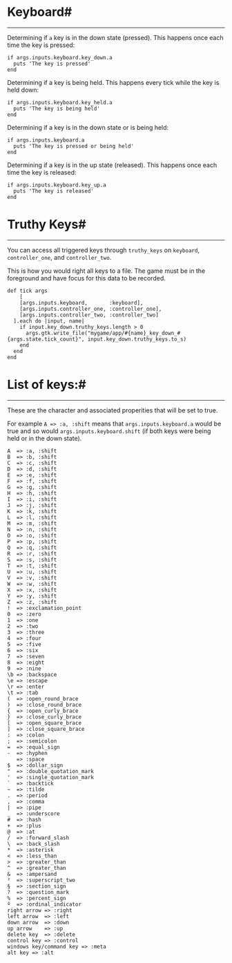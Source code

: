 # Keyboard#
---

Determining if `a` key is in the down state (pressed). This happens once each time the key is pressed:

```
if args.inputs.keyboard.key_down.a
  puts 'The key is pressed'
end
```

Determining if a key is being held. This happens every tick while the key is held down:

```
if args.inputs.keyboard.key_held.a
  puts 'The key is being held'
end
```

Determining if a key is in the down state or is being held:

```
if args.inputs.keyboard.a
  puts 'The key is pressed or being held'
end
```

Determining if a key is in the up state (released). This happens once each time the key is released:

```
if args.inputs.keyboard.key_up.a
  puts 'The key is released'
end
```

# Truthy Keys#
---

You can access all triggered keys through `truthy_keys` on `keyboard`, `controller_one`, and `controller_two`.

This is how you would right all keys to a file. The game must be in the foreground and have focus for this data
to be recorded.

```
def tick args
    [
    [args.inputs.keyboard,       :keyboard],
    [args.inputs.controller_one, :controller_one],
    [args.inputs.controller_two, :controller_two]
  ].each do |input, name|
    if input.key_down.truthy_keys.length > 0
      args.gtk.write_file("mygame/app/#{name}_key_down_#{args.state.tick_count}", input.key_down.truthy_keys.to_s)
    end
  end
end
```

# List of keys:#
---

These are the character and associated properities that will
be set to true.

For example `A => :a, :shift` means that `args.inputs.keyboard.a`
would be true and so would `args.inputs.keyboard.shift`
(if both keys were being held or in the down state).

```
A  => :a, :shift
B  => :b, :shift
C  => :c, :shift
D  => :d, :shift
E  => :e, :shift
F  => :f, :shift
G  => :g, :shift
H  => :h, :shift
I  => :i, :shift
J  => :j, :shift
K  => :k, :shift
L  => :l, :shift
M  => :m, :shift
N  => :n, :shift
O  => :o, :shift
P  => :p, :shift
Q  => :q, :shift
R  => :r, :shift
S  => :s, :shift
T  => :t, :shift
U  => :u, :shift
V  => :v, :shift
W  => :w, :shift
X  => :x, :shift
Y  => :y, :shift
Z  => :z, :shift
!  => :exclamation_point
0  => :zero
1  => :one
2  => :two
3  => :three
4  => :four
5  => :five
6  => :six
7  => :seven
8  => :eight
9  => :nine
\b => :backspace
\e => :escape
\r => :enter
\t => :tab
(  => :open_round_brace
)  => :close_round_brace
{  => :open_curly_brace
}  => :close_curly_brace
[  => :open_square_brace
]  => :close_square_brace
:  => :colon
;  => :semicolon
=  => :equal_sign
-  => :hyphen
   => :space
$  => :dollar_sign
"  => :double_quotation_mark
'  => :single_quotation_mark
`  => :backtick
~  => :tilde
.  => :period
,  => :comma
|  => :pipe
_  => :underscore
#  => :hash
+  => :plus
@  => :at
/  => :forward_slash
\  => :back_slash
*  => :asterisk
<  => :less_than
>  => :greater_than
^  => :greater_than
&  => :ampersand
²  => :superscript_two
§  => :section_sign
?  => :question_mark
%  => :percent_sign
º  => :ordinal_indicator
right arrow => :right
left arrow  => :left
down arrow  => :down
up arrow    => :up
delete key  => :delete
control key => :control
windows key/command key => :meta
alt key => :alt
```
